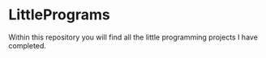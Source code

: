# LittlePrograms
Within this repository you will find all the little programming projects I have completed.

